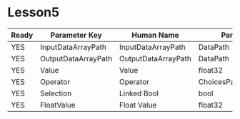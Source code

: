 # Lesson5

| Ready | Parameter Key | Human Name | Parameter Type | Parameter Class |
|-------|---------------|------------|-----------------|----------------|
| YES | InputDataArrayPath | InputDataArrayPath | DataPath | ArraySelectionParameter |
| YES | OutputDataArrayPath | OutputDataArrayPath | DataPath | ArrayCreationParameter |
| YES | Value | Value | float32 | Float32Parameter |
| YES | Operator | Operator | ChoicesParameter::ValueType | ChoicesParameter |
| YES | Selection | Linked Bool | bool | BoolParameter |
| YES | FloatValue | Float Value | float32 | Float32Parameter |
